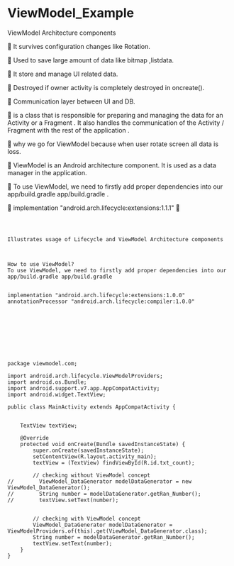 # ViewModel_Example
ViewModel Architecture components



	It survives configuration changes like Rotation.




	Used to save large amount of data like bitmap ,listdata.





	It store and manage UI related data.





	Destroyed  if owner activity is completely destroyed in oncreate().




	Communication layer between UI and DB.




	is a class that is responsible for preparing and managing the data for an Activity or a
Fragment . It also handles the communication of the Activity / Fragment with the rest of the application .




	why we go for ViewModel because when user rotate screen all data is loss.




	ViewModel is an Android architecture component. It is used as a data manager in the application.




	 To use ViewModel, we need to firstly add proper dependencies into our app/build.gradle app/build.gradle .





	implementation "android.arch.lifecycle:extensions:1.1.1"
	





```



Illustrates usage of Lifecycle and ViewModel Architecture components



How to use ViewModel?
To use ViewModel, we need to firstly add proper dependencies into our app/build.gradle app/build.gradle


implementation "android.arch.lifecycle:extensions:1.0.0"
annotationProcessor "android.arch.lifecycle:compiler:1.0.0"







```








```


package viewmodel.com;

import android.arch.lifecycle.ViewModelProviders;
import android.os.Bundle;
import android.support.v7.app.AppCompatActivity;
import android.widget.TextView;

public class MainActivity extends AppCompatActivity {


    TextView textView;

    @Override
    protected void onCreate(Bundle savedInstanceState) {
        super.onCreate(savedInstanceState);
        setContentView(R.layout.activity_main);
        textView = (TextView) findViewById(R.id.txt_count);

        // checking without ViewModel concept
//        ViewModel_DataGenerator modelDataGenerator = new ViewModel_DataGenerator();
//        String number = modelDataGenerator.getRan_Number();
//        textView.setText(number);


        // checking with ViewModel concept
        ViewModel_DataGenerator modelDataGenerator = ViewModelProviders.of(this).get(ViewModel_DataGenerator.class);
        String number = modelDataGenerator.getRan_Number();
        textView.setText(number);
    }
}


```





